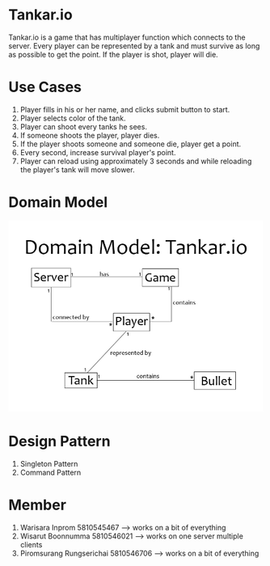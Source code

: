 # Tankar.io
   Tankar.io is a game that has multiplayer function which connects to the server. Every player can be represented by a tank and must survive as long as possible to get the point.
   If the player is shot, player will die.

# Use Cases
1. Player fills in his or her name, and clicks submit button to start.
2. Player selects color of the tank.
3. Player can shoot every tanks he sees.
4. If someone shoots the player, player dies.
5. If the player shoots someone and someone die, player get a point.
6. Every second, increase survival player's point.
7. Player can reload using approximately 3 seconds and while reloading the player's tank will move slower.

# Domain Model
![alt text](https://github.com/yeast72/Tankar/blob/master/src/images/DomainModel.png)

# Design Pattern
1. Singleton Pattern
2. Command Pattern

# Member
1. Warisara Inprom 5810545467 --> works on a bit of everything
2. Wisarut Boonnumma 5810546021 --> works on one server multiple clients
3. Piromsurang Rungserichai 5810546706 --> works on a bit of everything 
